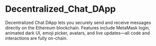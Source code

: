# Decentralized_Chat_DApp
Decentralized Chat DApp lets you securely send and receive messages directly on the Ethereum blockchain. Features include MetaMask login, animated dark UI, emoji picker, avatars, and live updates—all code and interactions are fully on-chain.
